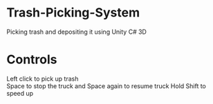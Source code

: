 # Trash-Picking-System
Picking trash and depositing it using Unity C# 3D

# Controls
Left click to pick up trash<br>
Space to stop the truck and Space again to resume truck<be>
Hold Shift to speed up<be>
